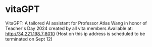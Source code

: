 # vitaGPT
VitaGPT: A tailored AI assistant for Professor Atlas Wang in honor of Teacher's Day 2024 created by all vita members
Available at: http://34.221.198.7:8010  (Host on this ip address is scheduled to be terminated on Sept 12)
